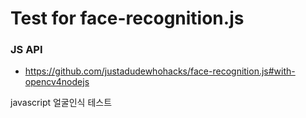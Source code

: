 # Test for face-recognition.js

### JS API
- https://github.com/justadudewhohacks/face-recognition.js#with-opencv4nodejs

javascript 얼굴인식 테스트